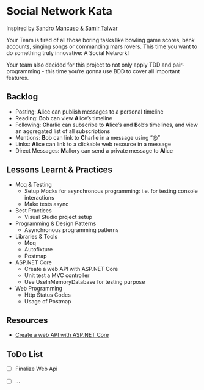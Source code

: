 # Social Network Kata
Inspired by [Sandro Mancuso & Samir Talwar](http://monospacedmonologues.com/post/49250842364/the-social-networking-kata)

Your Team is tired of all those boring tasks like bowling game scores, bank accounts, singing songs or commanding mars rovers. This time you want to do something truly innovative: A Social Network!

Your team also decided for this project to not only apply TDD and pair-programming - this time you’re gonna use BDD to cover all important features.

## Backlog

- Posting: **A**lice can publish messages to a personal timeline
- Reading: **B**ob can view **A**lice’s timeline
- Following: **C**harlie can subscribe to **A**lice’s and **B**ob’s timelines, and view an aggregated list of all subscriptions
- Mentions: **B**ob can link to **C**harlie in a message using “@”
- Links: **A**lice can link to a clickable web resource in a message
- Direct Messages: **M**allory can send a private message to **A**lice

## Lessons Learnt & Practices

- Moq & Testing
  - Setup Mocks for asynchronous programming: i.e. for testing console interactions
  - Make tests async
- Best Practices
  - Visual Studio project setup
- Programming & Design Patterns
  - Asynchronous programming patterns
- Libraries & Tools
  - Moq
  - Autofixture
  - Postmap
- ASP.NET Core
  - Create a web API with ASP.NET Core
  - Unit test a MVC controller
  - Use UseInMemoryDatabase for testing purpose
- Web Programming
  - Http Status Codes
  - Usage of Postmap

## Resources

- [Create a web API with ASP.NET Core](https://docs.microsoft.com/en-us/aspnet/core/tutorials/first-web-api?view=aspnetcore-3.0&tabs=visual-studio)

## ToDo List

- [ ] Finalize Web Api
- [ ] ...



